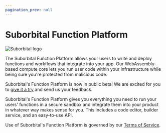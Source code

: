 ```yaml
---
pagination_prev: null
---
```

# Suborbital Function Platform

![Suborbital logo](/img/suborbital-logo-wide.svg)

The Suborbital Function Platform  allows your users to write and deploy 
functions and workflows that integrate into your app. Our WebAssembly-based 
compute 
core lets you run user code within your infrastructure while being sure you're protected from malicious code.

Suborbital's Function Platform is now in public beta! We are excited for you to [give it a try](/get-started)
and send us your feedback. 

Suborbital's Function Platform gives you everything you need to run your users' functions in a secure sandbox and integrate them into your product in whatever way makes sense for you. This includes a code editor, builder service, and an easy-to-use API.

Use of Suborbital's Function Platform is governed by our [Terms of Service](https://suborbital.network/terms-of-service.pdf).

